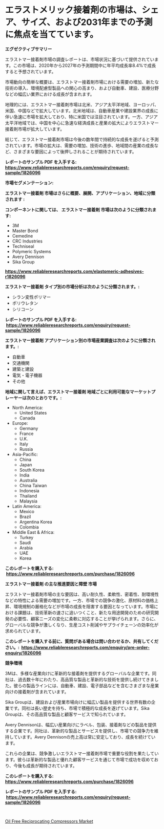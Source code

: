 <p><h1>エラストメリック接着剤の市場は、シェア、サイズ、および2031年までの予測に焦点を当てています。</h1></p><p><strong>エグゼクティブサマリー</strong></p>
<p><p>エラストマー接着剤市場の調査レポートは、市場状況に基づいて提供されています。この市場は、2020年から2027年の予測期間中に年平均成長率8.4%で成長すると予想されています。</p><p>市場動向の簡単な概要は、エラストマー接着剤市場における需要の増加、新たな技術の導入、環境配慮型製品への関心の高まり、および自動車、建設、医療分野などの幅広い業界における成長が含まれます。</p><p>地理的には、エラストマー接着剤市場は北米、アジア太平洋地域、ヨーロッパ、米国、中国などで拡大しています。北米地域は、自動車産業や建設業界の成長に伴い急速に市場を拡大しており、特に米国では注目されています。一方、アジア太平洋地域では、中国を中心に急速な経済成長と産業の拡大によりエラストマー接着剤市場が拡大しています。</p><p>総じて、エラストマー接着剤市場は今後の数年間で持続的な成長を遂げると予測されています。市場の拡大は、需要の増加、技術の進歩、地域間の産業の成長など、さまざまな要因によって後押しされることが期待されています。</p></p>
<p><strong>レポートのサンプル PDF を入手する: <a href="https://www.reliableresearchreports.com/enquiry/request-sample/1826096">https://www.reliableresearchreports.com/enquiry/request-sample/1826096</a></strong></p>
<p><strong>市場セグメンテーション:</strong></p>
<p><strong> エラストマー接着剤 市場はさらに概要、展開、アプリケーション、地域に分類されます :</strong></p>
<p><strong>コンポーネントに関しては、 エラストマー接着剤 市場は次のように分類されます: &nbsp;</strong></p>
<p><ul><li>3M</li><li>Master Bond</li><li>Cemedine</li><li>CRC Industries</li><li>Techniseal</li><li>Polymeric Systems</li><li>Avery Dennison</li><li>Sika Group</li></ul></p>
<p><strong><a href="https://www.reliableresearchreports.com/elastomeric-adhesives-r1826096">https://www.reliableresearchreports.com/elastomeric-adhesives-r1826096</a></strong></p>
<p><strong> エラストマー接着剤 タイプ別の市場分析は次のように分類されます。:</strong></p>
<p><ul><li>シラン変性ポリマー</li><li>ポリウレタン</li><li>シリコーン</li></ul></p>
<p><strong>レポートのサンプル PDF を入手する: &nbsp;<a href="https://www.reliableresearchreports.com/enquiry/request-sample/1826096">https://www.reliableresearchreports.com/enquiry/request-sample/1826096</a></strong></p>
<p><strong> エラストマー接着剤 アプリケーション別の市場産業調査は次のように分類されます。:</strong></p>
<p><ul><li>自動車</li><li>交通機関</li><li>建築と建設</li><li>電気・電子機器</li><li>その他</li></ul></p>
<p><strong>地域に関して言えば、エラストマー接着剤 地域ごとに利用可能なマーケットプレーヤーは次のとおりです。:</strong></p>
<p><ul>
    <li>
        North America:
        <ul>
            <li>United States</li>
            <li>Canada</li>
        </ul>
    </li>
    <li>
        Europe:
        <ul>
            <li>Germany</li>
            <li>France</li>
            <li>U.K.</li>
            <li>Italy</li>
            <li>Russia</li>
        </ul>
    </li>
    <li>
        Asia-Pacific:
        <ul>
            <li>China</li>
            <li>Japan</li>
            <li>South Korea</li>
            <li>India</li>
            <li>Australia</li>
            <li>China Taiwan</li>
            <li>Indonesia</li>
            <li>Thailand</li>
            <li>Malaysia</li>
        </ul>
    </li>
    <li>
        Latin America:
        <ul>
            <li>Mexico</li>
            <li>Brazil</li>
            <li>Argentina Korea</li>
            <li>Colombia</li>
        </ul>
    </li>
    <li>
        Middle East & Africa:
        <ul>
            <li>Turkey</li>
            <li>Saudi</li>
            <li>Arabia</li>
            <li>UAE</li>
            <li>Korea</li>
        </ul>
    </li>
    </ul></p>
<p><strong>このレポートを購入する: &nbsp;<a href="https://www.reliableresearchreports.com/purchase/1826096">https://www.reliableresearchreports.com/purchase/1826096</a></strong></p>
<p><strong>エラストマー接着剤 の主な推進要因と障壁 市場</strong></p>
<p><p>エラストマー接着剤市場の主な要因は、高い耐久性、柔軟性、密着性、耐環境性などの特性による需要の増加です。一方、市場での競争の激化、原材料の価格上昇、環境規制の厳格化などが市場の成長を阻害する要因となっています。市場における課題は、技術革新の速さに追いつくこと、新たな用途開発のための研究開発の必要性、顧客ニーズの変化に柔軟に対応することが挙げられます。さらに、グローバルな競争が激しくなり、生産コスト削減やサプライチェーンの効率化が求められています。</p></p>
<p><strong>このレポートを購入する前に、質問がある場合は問い合わせるか、共有してください。:&nbsp; <a href="https://www.reliableresearchreports.com/enquiry/pre-order-enquiry/1826096">https://www.reliableresearchreports.com/enquiry/pre-order-enquiry/1826096</a></strong></p>
<p><strong>競争環境</strong></p>
<p><p>3Mは、多様な産業向けに革新的な接着剤を提供するグローバルな企業です。同社は、過去数十年にわたり、高品質な製品と革新的な技術を提供し続けてきました。彼らの製品ラインには、自動車、建設、電子部品などを含むさまざまな産業向けの接着剤が含まれています。</p><p>Sika Groupは、建設および産業市場向けに幅広い製品を提供する世界有数の企業です。同社は長い歴史を持ち、市場で積極的な成長を遂げています。Sika Groupは、その高品質な製品と顧客サービスで知られています。</p><p>Avery Dennisonは、幅広い産業向けにラベル、包装、接着剤などの製品を提供する企業です。同社は、革新的な製品とサービスを提供し、市場での競争力を維持しています。Avery Dennisonの売上高は常に安定しており、成長を続けています。</p><p>これらの企業は、競争激しいエラストマー接着剤市場で重要な役割を果たしています。彼らは革新的な製品と優れた顧客サービスを通じて市場で成功を収めており、今後も成長が期待されています。</p></p>
<p><strong>このレポートを購入する: &nbsp; <a href="https://www.reliableresearchreports.com/purchase/1826096">https://www.reliableresearchreports.com/purchase/1826096</a></strong></p>
<p><strong>レポートのサンプル PDF を入手する: &nbsp;<a href="https://www.reliableresearchreports.com/enquiry/request-sample/1826096">https://www.reliableresearchreports.com/enquiry/request-sample/1826096</a></strong><strong></strong></p>
<p>&nbsp;</p>
<p><p><a href="https://github.com/AKSHATREPORTPRIME/Market-Research-Report-List-4/blob/main/oil-free-reciprocating-compressors-market.md">Oil Free Reciprocating Compressors Market</a></p></p>